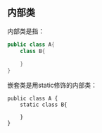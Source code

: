 ## 内部类

内部类是指：

```java
public class A{
	class B{
	
	}
}
```

嵌套类是用static修饰的内部类：

```
public class A {
	static class B{
	
	}
}
```



